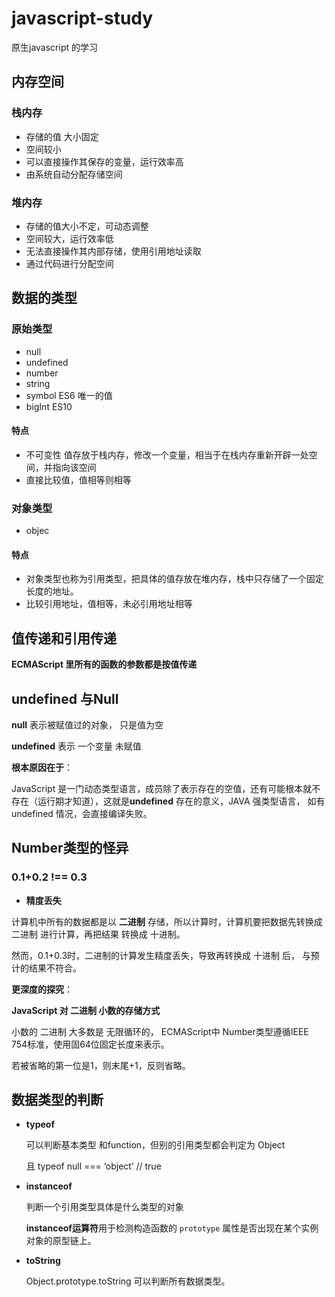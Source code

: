 # javascript-study
原生javascript 的学习

## 内存空间

### 栈内存

- 存储的值 大小固定
- 空间较小
- 可以直接操作其保存的变量，运行效率高
- 由系统自动分配存储空间

### 堆内存

- 存储的值大小不定，可动态调整
- 空间较大，运行效率低
- 无法直接操作其内部存储，使用引用地址读取
- 通过代码进行分配空间

## 数据的类型

### 原始类型

- null
- undefined
- number
- string
- symbol ES6 唯一的值
- bigInt ES10

#### 特点

- 不可变性 值存放于栈内存，修改一个变量，相当于在栈内存重新开辟一处空间，并指向该空间
- 直接比较值，值相等则相等

### 对象类型

- objec

#### 特点

- 对象类型也称为引用类型，把具体的值存放在堆内存，栈中只存储了一个固定长度的地址。
- 比较引用地址，值相等，未必引用地址相等

## 值传递和引用传递

**ECMAScript 里所有的函数的参数都是按值传递**

## undefined 与Null

**null** 表示被赋值过的对象， 只是值为空

**undefined** 表示 一个变量 未赋值

**根本原因在于**：

JavaScript 是一门动态类型语言，成员除了表示存在的空值，还有可能根本就不存在（运行期才知道），这就是**undefined** 存在的意义，JAVA 强类型语言， 如有undefined 情况，会直接编译失败。

## Number类型的怪异

### 0.1+0.2 !== 0.3

- **精度丢失**

计算机中所有的数据都是以 **二进制** 存储，所以计算时，计算机要把数据先转换成 二进制 进行计算，再把结果 转换成 十进制。

然而，0.1+0.3时，二进制的计算发生精度丢失，导致再转换成 十进制 后， 与预计的结果不符合。

**更深度的探究**：

**JavaScript 对 二进制 小数的存储方式**

小数的 二进制 大多数是 无限循环的， ECMAScript中 Number类型遵循IEEE 754标准，使用固64位固定长度来表示。

若被省略的第一位是1，则末尾+1，反则省略。

## 数据类型的判断

- **typeof**

  可以判断基本类型 和function，但别的引用类型都会判定为 Object

  且 typeof null === ‘object’  // true

- **instanceof**

  判断一个引用类型具体是什么类型的对象

   **instanceof运算符**用于检测构造函数的 `prototype` 属性是否出现在某个实例对象的原型链上。

- **toString**

  Object.prototype.toString 可以判断所有数据类型。 

